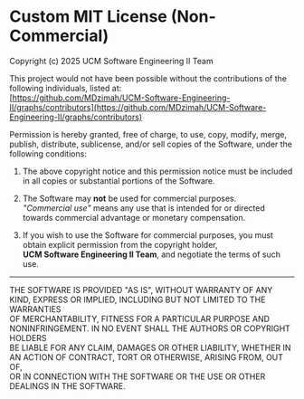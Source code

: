 # Custom MIT License (Non-Commercial)

Copyright (c) 2025 UCM Software Engineering II Team

This project would not have been possible without the contributions of the following individuals, listed at:  
[https://github.com/MDzimah/UCM-Software-Engineering-II/graphs/contributors](https://github.com/MDzimah/UCM-Software-Engineering-II/graphs/contributors)

Permission is hereby granted, free of charge, to use, copy, modify, merge, publish, distribute, sublicense, and/or sell copies of the Software, under the following conditions:

1. The above copyright notice and this permission notice must be included in all copies or substantial portions of the Software.

2. The Software may **not** be used for commercial purposes.  
   _"Commercial use"_ means any use that is intended for or directed towards commercial advantage or monetary compensation.

3. If you wish to use the Software for commercial purposes, you must obtain explicit permission from the copyright holder,  
   **UCM Software Engineering II Team**, and negotiate the terms of such use.

---

THE SOFTWARE IS PROVIDED "AS IS", WITHOUT WARRANTY OF ANY KIND, EXPRESS OR IMPLIED, INCLUDING BUT NOT LIMITED TO THE WARRANTIES  
OF MERCHANTABILITY, FITNESS FOR A PARTICULAR PURPOSE AND NONINFRINGEMENT. IN NO EVENT SHALL THE AUTHORS OR COPYRIGHT HOLDERS  
BE LIABLE FOR ANY CLAIM, DAMAGES OR OTHER LIABILITY, WHETHER IN AN ACTION OF CONTRACT, TORT OR OTHERWISE, ARISING FROM, OUT OF,  
OR IN CONNECTION WITH THE SOFTWARE OR THE USE OR OTHER DEALINGS IN THE SOFTWARE.
